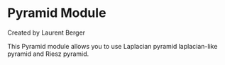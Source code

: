 Pyramid Module
===========
Created by Laurent Berger

This Pyramid module allows you to use Laplacian pyramid laplacian-like pyramid and Riesz pyramid.
